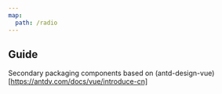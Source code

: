 ```yaml
---
map:
  path: /radio
---
```


## Guide

Secondary packaging components based on (antd-design-vue)[https://antdv.com/docs/vue/introduce-cn]
